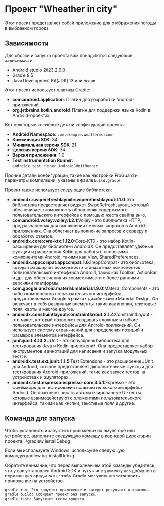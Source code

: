 # Проект "Wheather in city"

Этот проект представляет собой приложение для
отображения погоды в выбранном городе

## Зависимости

Для сборки и запуска проекта вам понадобятся
следующие зависимости:

- Android studio 2023.2.0.0
- Gradle 8.5
- Java Development Kit(JDK) 13 или выше

Этот проект использует плагины Gradle:

- **com.android.application**: Плагин для разработки Android-приложений.
- **org.jetbrains.kotlin.android**: Плагин для поддержки языка Kotlin в
Android-проектах

Вот некоторые ключевые детали конфигурации проекта:

- **Android Namespace**: `com.example.weathermoscow`
- **Компиляция SDK**: 34
- **Минимальная версия SDK**: 21
- **Целевая версия SDK**: 34
- **Версия приложения**: 1.0
- **Test Instrumentation Runner**: `androidx.test.runner.AndroidJUnitRunner`

Прочие детали конфигурации, такие как настройки ProGuard и параметры компиляции, 
указаны в файле `build.gradle`.


Проект также использует следующие библиотеки:

- **androidx.swiperefreshlayout:swiperefreshlayout:1.1.0**:Эта библиотека предоставляет виджет SwipeRefreshLayout, который обеспечивает возможность обновления содержимого пользовательского интерфейса с помощью жеста свайпа вниз.
- **com.android.volley:volley:1.2.1**:Volley - это библиотека HTTP, предназначенная для выполнения сетевых запросов в Android-приложениях. Она облегчает выполнение запросов к серверу и обработку ответов.
- **androidx.core:core-ktx:1.12.0**:Core-KTX - это набор Kotlin-расширений для библиотеки AndroidX. Он предоставляет удобные функции и расширения Kotlin для работы с основными компонентами Android, такими как View, SharedPreferences.
- **androidx.appcompat:appcompat:1.6.1**:AppCompat - это библиотека, которая расширяет возможности стандартных компонентов пользовательского интерфейса Android, таких как Toolbar, ActionBar и др., для обеспечения их совместимости с более ранними версиями платформы.
- **com.google.android.material:material:1.9.0**:Material Components - это набор компонентов пользовательского интерфейса, предоставляемых Google в рамках дизайн-языка Material Design. Он включает в себя различные элементы, такие как кнопки, текстовые поля, карты и многое другое.
- **androidx.constraintlayout:constraintlayout:2.1.4**:ConstraintLayout - это макет, который позволяет создавать сложные и гибкие пользовательские интерфейсы для Android-приложений. Он использует систему ограничений для определения позиций и размеров элементов интерфейса.
- **junit:junit:4.13.2**:JUnit - это популярная библиотека для тестирования Java и Kotlin приложений. Она предоставляет набор инструментов и аннотаций для написания и запуска модульных тестов.
- **androidx.test.ext:junit:1.1.5**:Test Extensions - это расширение JUnit для Android, которое предоставляет дополнительные функции для тестирования Android-приложений, такие как запуск тестов на устройствах и эмуляторах.
- **androidx.test.espresso:espresso-core:3.5.1**:Espresso - это фреймворк для тестирования пользовательского интерфейса Android. Он позволяет писать автоматизированные UI-тесты, которые взаимодействуют с элементами пользовательского интерфейса, такими как кнопки, текстовые поля и другие. 


## Команда для запуска

Чтобы установить и запустить приложение на эмуляторе или устройстве, выполните 
следующую команду в корневой директории проекта: ./gradlew installDebug


Если вы используете Windows, используйте следующую команду:gradlew.bat installDebug


Обратите внимание, что перед выполнением этой команды убедитесь, что у вас установлен Android SDK и путь к инструменту `adb` добавлен в переменную среды `PATH`, чтобы Gradle мог успешно установить приложение на устройство.


```bash
gradle run: Это запустит приложение и выведет результат в консоль.
gradle build: Собирает проект без запуска.
gradle test: Запускает тесты проекта.
```


